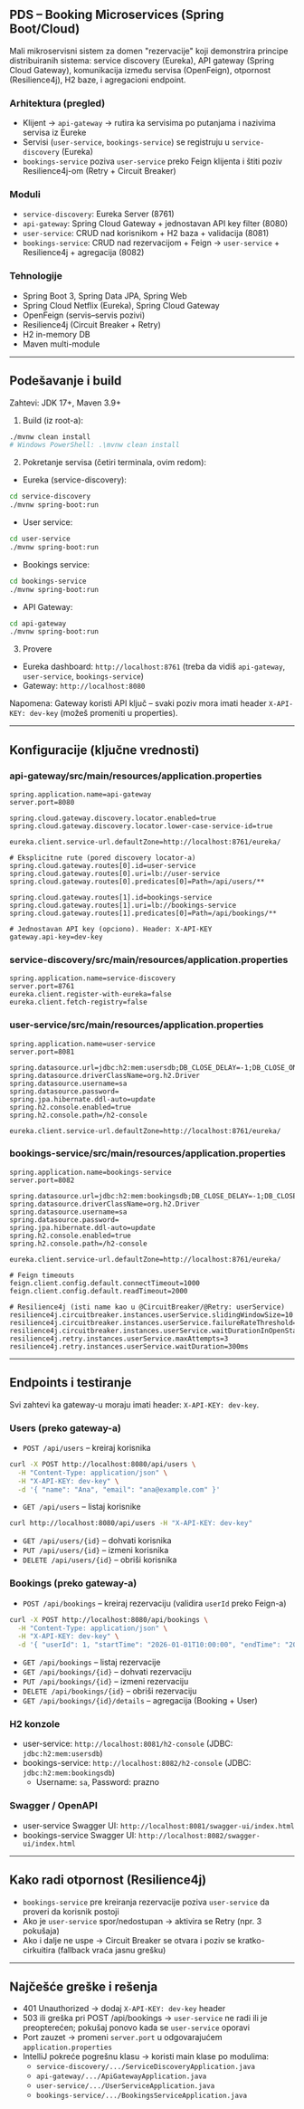 ## PDS – Booking Microservices (Spring Boot/Cloud)

Mali mikroservisni sistem za domen "rezervacije" koji demonstrira principe distribuiranih sistema:
service discovery (Eureka), API gateway (Spring Cloud Gateway), komunikacija između servisa (OpenFeign), otpornost (Resilience4j), H2 baze, i agregacioni endpoint.

### Arhitektura (pregled)
- Klijent → `api-gateway` → rutira ka servisima po putanjama i nazivima servisa iz Eureke
- Servisi (`user-service`, `bookings-service`) se registruju u `service-discovery` (Eureka)
- `bookings-service` poziva `user-service` preko Feign klijenta i štiti poziv Resilience4j-om (Retry + Circuit Breaker)

### Moduli
- `service-discovery`: Eureka Server (8761)
- `api-gateway`: Spring Cloud Gateway + jednostavan API key filter (8080)
- `user-service`: CRUD nad korisnikom + H2 baza + validacija (8081)
- `bookings-service`: CRUD nad rezervacijom + Feign → `user-service` + Resilience4j + agregacija (8082)

### Tehnologije
- Spring Boot 3, Spring Data JPA, Spring Web
- Spring Cloud Netflix (Eureka), Spring Cloud Gateway
- OpenFeign (servis–servis pozivi)
- Resilience4j (Circuit Breaker + Retry)
- H2 in-memory DB
- Maven multi-module

---

## Podešavanje i build

Zahtevi: JDK 17+, Maven 3.9+

1) Build (iz root-a):
```bash
./mvnw clean install
# Windows PowerShell: .\mvnw clean install
```

2) Pokretanje servisa (četiri terminala, ovim redom):
- Eureka (service-discovery):
```bash
cd service-discovery
./mvnw spring-boot:run
```
- User service:
```bash
cd user-service
./mvnw spring-boot:run
```
- Bookings service:
```bash
cd bookings-service
./mvnw spring-boot:run
```
- API Gateway:
```bash
cd api-gateway
./mvnw spring-boot:run
```

3) Provere
- Eureka dashboard: `http://localhost:8761` (treba da vidiš `api-gateway`, `user-service`, `bookings-service`)
- Gateway: `http://localhost:8080`

Napomena: Gateway koristi API ključ – svaki poziv mora imati header `X-API-KEY: dev-key` (možeš promeniti u properties).

---

## Konfiguracije (ključne vrednosti)

### api-gateway/src/main/resources/application.properties
```properties
spring.application.name=api-gateway
server.port=8080

spring.cloud.gateway.discovery.locator.enabled=true
spring.cloud.gateway.discovery.locator.lower-case-service-id=true

eureka.client.service-url.defaultZone=http://localhost:8761/eureka/

# Eksplicitne rute (pored discovery locator-a)
spring.cloud.gateway.routes[0].id=user-service
spring.cloud.gateway.routes[0].uri=lb://user-service
spring.cloud.gateway.routes[0].predicates[0]=Path=/api/users/**

spring.cloud.gateway.routes[1].id=bookings-service
spring.cloud.gateway.routes[1].uri=lb://bookings-service
spring.cloud.gateway.routes[1].predicates[0]=Path=/api/bookings/**

# Jednostavan API key (opciono). Header: X-API-KEY
gateway.api-key=dev-key
```

### service-discovery/src/main/resources/application.properties
```properties
spring.application.name=service-discovery
server.port=8761
eureka.client.register-with-eureka=false
eureka.client.fetch-registry=false
```

### user-service/src/main/resources/application.properties
```properties
spring.application.name=user-service
server.port=8081

spring.datasource.url=jdbc:h2:mem:usersdb;DB_CLOSE_DELAY=-1;DB_CLOSE_ON_EXIT=FALSE
spring.datasource.driverClassName=org.h2.Driver
spring.datasource.username=sa
spring.datasource.password=
spring.jpa.hibernate.ddl-auto=update
spring.h2.console.enabled=true
spring.h2.console.path=/h2-console

eureka.client.service-url.defaultZone=http://localhost:8761/eureka/
```

### bookings-service/src/main/resources/application.properties
```properties
spring.application.name=bookings-service
server.port=8082

spring.datasource.url=jdbc:h2:mem:bookingsdb;DB_CLOSE_DELAY=-1;DB_CLOSE_ON_EXIT=FALSE
spring.datasource.driverClassName=org.h2.Driver
spring.datasource.username=sa
spring.datasource.password=
spring.jpa.hibernate.ddl-auto=update
spring.h2.console.enabled=true
spring.h2.console.path=/h2-console

eureka.client.service-url.defaultZone=http://localhost:8761/eureka/

# Feign timeouts
feign.client.config.default.connectTimeout=1000
feign.client.config.default.readTimeout=2000

# Resilience4j (isti name kao u @CircuitBreaker/@Retry: userService)
resilience4j.circuitbreaker.instances.userService.slidingWindowSize=10
resilience4j.circuitbreaker.instances.userService.failureRateThreshold=50
resilience4j.circuitbreaker.instances.userService.waitDurationInOpenState=5s
resilience4j.retry.instances.userService.maxAttempts=3
resilience4j.retry.instances.userService.waitDuration=300ms
```

---

## Endpoints i testiranje

Svi zahtevi ka gateway-u moraju imati header: `X-API-KEY: dev-key`.

### Users (preko gateway-a)
- `POST /api/users` – kreiraj korisnika
```bash
curl -X POST http://localhost:8080/api/users \
  -H "Content-Type: application/json" \
  -H "X-API-KEY: dev-key" \
  -d '{ "name": "Ana", "email": "ana@example.com" }'
```
- `GET /api/users` – listaj korisnike
```bash
curl http://localhost:8080/api/users -H "X-API-KEY: dev-key"
```
- `GET /api/users/{id}` – dohvati korisnika
- `PUT /api/users/{id}` – izmeni korisnika
- `DELETE /api/users/{id}` – obriši korisnika

### Bookings (preko gateway-a)
- `POST /api/bookings` – kreiraj rezervaciju (validira `userId` preko Feign-a)
```bash
curl -X POST http://localhost:8080/api/bookings \
  -H "Content-Type: application/json" \
  -H "X-API-KEY: dev-key" \
  -d '{ "userId": 1, "startTime": "2026-01-01T10:00:00", "endTime": "2026-01-01T11:00:00" }'
```
- `GET /api/bookings` – listaj rezervacije
- `GET /api/bookings/{id}` – dohvati rezervaciju
- `PUT /api/bookings/{id}` – izmeni rezervaciju
- `DELETE /api/bookings/{id}` – obriši rezervaciju
- `GET /api/bookings/{id}/details` – agregacija (Booking + User)

### H2 konzole
- user-service: `http://localhost:8081/h2-console` (JDBC: `jdbc:h2:mem:usersdb`)
- bookings-service: `http://localhost:8082/h2-console` (JDBC: `jdbc:h2:mem:bookingsdb`)
  - Username: `sa`, Password: prazno

### Swagger / OpenAPI
- user-service Swagger UI: `http://localhost:8081/swagger-ui/index.html`
- bookings-service Swagger UI: `http://localhost:8082/swagger-ui/index.html`

---

## Kako radi otpornost (Resilience4j)
- `bookings-service` pre kreiranja rezervacije poziva `user-service` da proveri da korisnik postoji
- Ako je `user-service` spor/nedostupan → aktivira se Retry (npr. 3 pokušaja)
- Ako i dalje ne uspe → Circuit Breaker se otvara i poziv se kratko-cirkuitira (fallback vraća jasnu grešku)

---

## Najčešće greške i rešenja
- 401 Unauthorized → dodaj `X-API-KEY: dev-key` header
- 503 ili greška pri POST /api/bookings → `user-service` ne radi ili je preopterećen; pokušaj ponovo kada se `user-service` oporavi
- Port zauzet → promeni `server.port` u odgovarajućem `application.properties`
- IntelliJ pokreće pogrešnu klasu → koristi main klase po modulima:
  - `service-discovery/.../ServiceDiscoveryApplication.java`
  - `api-gateway/.../ApiGatewayApplication.java`
  - `user-service/.../UserServiceApplication.java`
  - `bookings-service/.../BookingsServiceApplication.java`





